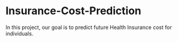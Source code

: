 # Insurance-Cost-Prediction
In this project, our goal is to predict 
future Health Insurance cost for individuals. 
